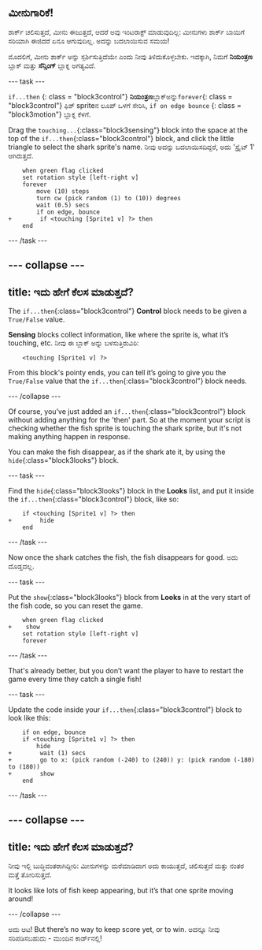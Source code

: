 ## ಮೀನುಗಾರಿಕೆ!

ಶಾರ್ಕ್ ಚಲಿಸುತ್ತದೆ, ಮೀನು ಈಜುತ್ತದೆ, ಆದರೆ ಅವು ಇಂಟರಾಕ್ಟ್ ಮಾಡುವುದಿಲ್ಲ: ಮೀನುಗಳು ಶಾರ್ಕ್ ಬಾಯಿಗೆ ಸರಿಯಾಗಿ ಈಜಿದರೆ ಏನೂ ಆಗುವುದಿಲ್ಲ. ಅದನ್ನು ಬದಲಾಯಿಸುವ ಸಮಯ!

ಮೊದಲಿಗೆ, ಮೀನು ಶಾರ್ಕ್ ಅನ್ನು ಸ್ಪರ್ಶಿಸುತ್ತಿದೆಯೇ ಎಂದು ನೀವು ತಿಳಿದುಕೊಳ್ಳಬೇಕು. ಇದಕ್ಕಾಗಿ, ನಿಮಗೆ **ನಿಯಂತ್ರಣ** ಬ್ಲಾಕ್ ಮತ್ತು **ಸೆನ್ಸಿಂಗ್** ಬ್ಲಾಕ್ನ ಅಗತ್ಯವಿದೆ.

\--- task \---

` if...then ` {: class = "block3control"} **ನಿಯಂತ್ರಣ**ಬ್ಲಾಕ್ಅನ್ನು`forever`{: class = "block3control"} ಫಿಶ್ sprite‌ನ ಲೂಪ್ ಒಳಗೆ ಸೇರಿಸಿ, `if on edge bounce` {: class = "block3motion"} ಬ್ಲಾಕ್ನ ಕೆಳಗೆ.

Drag the `touching...`{:class="block3sensing"} block into the space at the top of the `if...then`{:class="block3control"} block, and click the little triangle to select the shark sprite's name. ನೀವು ಅದನ್ನು ಬದಲಾಯಿಸದಿದ್ದರೆ, ಅದು 'ಸ್ಪ್ರೈಟ್ 1' ಆಗಿರುತ್ತದೆ.

```blocks3
    when green flag clicked
    set rotation style [left-right v]
    forever 
        move (10) steps
        turn cw (pick random (1) to (10)) degrees
        wait (0.5) secs
        if on edge, bounce
+        if <touching [Sprite1 v] ?> then
    end
```

\--- /task \---

## \--- collapse \---

## title: ಇದು ಹೇಗೆ ಕೆಲಸ ಮಾಡುತ್ತದೆ?

The `if...then`{:class="block3control"} **Control** block needs to be given a `True/False` value.

**Sensing** blocks collect information, like where the sprite is, what it’s touching, etc. ನೀವು ಈ ಬ್ಲಾಕ್ ಅನ್ನು ಬಳಸುತ್ತಿರುವಿರಿ:

```blocks3
    <touching [Sprite1 v] ?>
```

From this block's pointy ends, you can tell it’s going to give you the `True/False` value that the `if...then`{:class="block3control"} block needs.

\--- /collapse \---

Of course, you’ve just added an `if...then`{:class="block3control"} block without adding anything for the 'then' part. So at the moment your script is checking whether the fish sprite is touching the shark sprite, but it's not making anything happen in response.

You can make the fish disappear, as if the shark ate it, by using the `hide`{:class="block3looks"} block.

\--- task \---

Find the `hide`{:class="block3looks"} block in the **Looks** list, and put it inside the `if...then`{:class="block3control"} block, like so:

```blocks3
    if <touching [Sprite1 v] ?> then
+        hide
    end
```

\--- /task \---

Now once the shark catches the fish, the fish disappears for good. ಅದು ದೊಡ್ಡದಲ್ಲ.

\--- task \---

Put the `show`{:class="block3looks"} block from **Looks** in at the very start of the fish code, so you can reset the game.

```blocks3
    when green flag clicked
+    show
    set rotation style [left-right v]
    forever
```

\--- /task \---

That's already better, but you don’t want the player to have to restart the game every time they catch a single fish!

\--- task \---

Update the code inside your `if...then`{:class="block3control"} block to look like this:

```blocks3
    if on edge, bounce
    if <touching [Sprite1 v] ?> then
        hide
+        wait (1) secs
+        go to x: (pick random (-240) to (240)) y: (pick random (-180) to (180))
+        show
    end
```

\--- /task \---

## \--- collapse \---

## title: ಇದು ಹೇಗೆ ಕೆಲಸ ಮಾಡುತ್ತದೆ?

ನೀವು ಇಲ್ಲಿ ಬುದ್ಧಿವಂತರಾಗಿದ್ದೀರಿ: ಮೀನುಗಳನ್ನು ಮರೆಮಾಡಿದಾಗ ಅದು ಕಾಯುತ್ತದೆ, ಚಲಿಸುತ್ತದೆ ಮತ್ತು ನಂತರ ಮತ್ತೆ ತೋರಿಸುತ್ತದೆ.

It looks like lots of fish keep appearing, but it’s that one sprite moving around!

\--- /collapse \---

ಅದು ಆಟ! But there’s no way to keep score yet, or to win. ಅದನ್ನೂ ನೀವು ಸರಿಪಡಿಸಬಹುದು - ಮುಂದಿನ ಕಾರ್ಡ್‌ನಲ್ಲಿ!